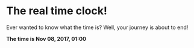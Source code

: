 # The real time clock!

Ever wanted to know what the time is? Well, your journey is about to end!

**The time is Nov 08, 2017, 01:00**